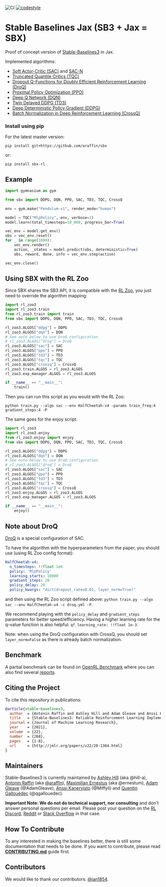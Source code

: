 <!-- <img src="docs/\_static/img/logo.png" align="right" width="40%"/> -->

<!-- [![Documentation Status](https://readthedocs.org/projects/stable-baselines/badge/?version=master)](https://stable-baselines3.readthedocs.io/en/master/?badge=master) [![coverage report](https://gitlab.com/araffin/stable-baselines3/badges/master/coverage.svg)](https://gitlab.com/araffin/stable-baselines3/-/commits/master) -->
![CI](https://github.com/araffin/sbx/workflows/CI/badge.svg)
[![codestyle](https://img.shields.io/badge/code%20style-black-000000.svg)](https://github.com/psf/black)


# Stable Baselines Jax (SB3 + Jax = SBX)

Proof of concept version of [Stable-Baselines3](https://github.com/DLR-RM/stable-baselines3) in Jax.

Implemented algorithms:
- [Soft Actor-Critic (SAC)](https://arxiv.org/abs/1801.01290) and [SAC-N](https://arxiv.org/abs/2110.01548)
- [Truncated Quantile Critics (TQC)](https://arxiv.org/abs/2005.04269)
- [Dropout Q-Functions for Doubly Efficient Reinforcement Learning (DroQ)](https://openreview.net/forum?id=xCVJMsPv3RT)
- [Proximal Policy Optimization (PPO)](https://arxiv.org/abs/1707.06347)
- [Deep Q Network (DQN)](https://arxiv.org/abs/1312.5602)
- [Twin Delayed DDPG (TD3)](https://arxiv.org/abs/1802.09477)
- [Deep Deterministic Policy Gradient (DDPG)](https://arxiv.org/abs/1509.02971)
- [Batch Normalization in Deep Reinforcement Learning (CrossQ)](https://openreview.net/forum?id=PczQtTsTIX)


### Install using pip

For the latest master version:
```
pip install git+https://github.com/araffin/sbx
```
or:
```
pip install sbx-rl
```

## Example


```python
import gymnasium as gym

from sbx import DDPG, DQN, PPO, SAC, TD3, TQC, CrossQ

env = gym.make("Pendulum-v1", render_mode="human")

model = TQC("MlpPolicy", env, verbose=1)
model.learn(total_timesteps=10_000, progress_bar=True)

vec_env = model.get_env()
obs = vec_env.reset()
for _ in range(1000):
    vec_env.render()
    action, _states = model.predict(obs, deterministic=True)
    obs, reward, done, info = vec_env.step(action)

vec_env.close()
```

## Using SBX with the RL Zoo

Since SBX shares the SB3 API, it is compatible with the [RL Zoo](https://github.com/DLR-RM/rl-baselines3-zoo), you just need to override the algorithm mapping:

```python
import rl_zoo3
import rl_zoo3.train
from rl_zoo3.train import train
from sbx import DDPG, DQN, PPO, SAC, TD3, TQC, CrossQ

rl_zoo3.ALGOS["ddpg"] = DDPG
rl_zoo3.ALGOS["dqn"] = DQN
# See note below to use DroQ configuration
# rl_zoo3.ALGOS["droq"] = DroQ
rl_zoo3.ALGOS["sac"] = SAC
rl_zoo3.ALGOS["ppo"] = PPO
rl_zoo3.ALGOS["td3"] = TD3
rl_zoo3.ALGOS["tqc"] = TQC
rl_zoo3.ALGOS["crossq"] = CrossQ
rl_zoo3.train.ALGOS = rl_zoo3.ALGOS
rl_zoo3.exp_manager.ALGOS = rl_zoo3.ALGOS

if __name__ == "__main__":
    train()
```

Then you can run this script as you would with the RL Zoo:

```
python train.py --algo sac --env HalfCheetah-v4 -params train_freq:4 gradient_steps:4 -P
```

The same goes for the enjoy script:

```python
import rl_zoo3
import rl_zoo3.enjoy
from rl_zoo3.enjoy import enjoy
from sbx import DDPG, DQN, PPO, SAC, TD3, TQC, CrossQ

rl_zoo3.ALGOS["ddpg"] = DDPG
rl_zoo3.ALGOS["dqn"] = DQN
# See note below to use DroQ configuration
# rl_zoo3.ALGOS["droq"] = DroQ
rl_zoo3.ALGOS["sac"] = SAC
rl_zoo3.ALGOS["ppo"] = PPO
rl_zoo3.ALGOS["td3"] = TD3
rl_zoo3.ALGOS["tqc"] = TQC
rl_zoo3.ALGOS["crossq"] = CrossQ
rl_zoo3.enjoy.ALGOS = rl_zoo3.ALGOS
rl_zoo3.exp_manager.ALGOS = rl_zoo3.ALGOS

if __name__ == "__main__":
    enjoy()
```

## Note about DroQ

[DroQ](https://openreview.net/forum?id=xCVJMsPv3RT) is a special configuration of SAC.

To have the algorithm with the hyperparameters from the paper, you should use (using RL Zoo config format):
```yaml
HalfCheetah-v4:
  n_timesteps: !!float 1e6
  policy: 'MlpPolicy'
  learning_starts: 10000
  gradient_steps: 20
  policy_delay: 20
  policy_kwargs: "dict(dropout_rate=0.01, layer_norm=True)"
```

and then using the RL Zoo script defined above: `python train.py --algo sac --env HalfCheetah-v4 -c droq.yml -P`.

We recommend playing with the `policy_delay` and `gradient_steps` parameters for better speed/efficiency.
Having a higher learning rate for the q-value function is also helpful: `qf_learning_rate: !!float 1e-3`.

Note: when using the DroQ configuration with CrossQ, you should set `layer_norm=False` as there is already batch normalization.

## Benchmark

A partial benchmark can be found on [OpenRL Benchmark](https://wandb.ai/openrlbenchmark/sbx) where you can also find several [reports](https://wandb.ai/openrlbenchmark/sbx/reportlist).


## Citing the Project

To cite this repository in publications:

```bibtex
@article{stable-baselines3,
  author  = {Antonin Raffin and Ashley Hill and Adam Gleave and Anssi Kanervisto and Maximilian Ernestus and Noah Dormann},
  title   = {Stable-Baselines3: Reliable Reinforcement Learning Implementations},
  journal = {Journal of Machine Learning Research},
  year    = {2021},
  volume  = {22},
  number  = {268},
  pages   = {1-8},
  url     = {http://jmlr.org/papers/v22/20-1364.html}
}
```

## Maintainers

Stable-Baselines3 is currently maintained by [Ashley Hill](https://github.com/hill-a) (aka @hill-a), [Antonin Raffin](https://araffin.github.io/) (aka [@araffin](https://github.com/araffin)), [Maximilian Ernestus](https://github.com/ernestum) (aka @ernestum), [Adam Gleave](https://github.com/adamgleave) (@AdamGleave), [Anssi Kanervisto](https://github.com/Miffyli) (@Miffyli) and [Quentin Gallouédec](https://gallouedec.com/) (@qgallouedec).

**Important Note: We do not do technical support, nor consulting** and don't answer personal questions per email.
Please post your question on the [RL Discord](https://discord.com/invite/xhfNqQv), [Reddit](https://www.reddit.com/r/reinforcementlearning/) or [Stack Overflow](https://stackoverflow.com/) in that case.


## How To Contribute

To any interested in making the baselines better, there is still some documentation that needs to be done.
If you want to contribute, please read [**CONTRIBUTING.md**](./CONTRIBUTING.md) guide first.

## Contributors

We would like to thank our contributors: [@jan1854](https://github.com/jan1854).
